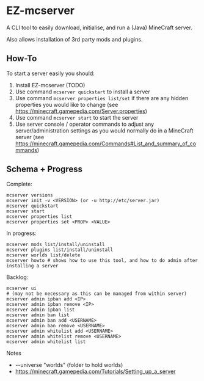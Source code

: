 # EZ-mcserver

A CLI tool to easily download, initialise, and run a (Java) MineCraft server.

Also allows installation of 3rd party mods and plugins.

## How-To

To start a server easily you should:

1. Install EZ-mcserver (TODO)
2. Use command `mcserver quickstart` to install a server
3. Use command `mcserver properties list/set` if there are any hidden properties you would like to change (see https://minecraft.gamepedia.com/Server.properties)
3. Use command `mcserver start` to start the server
4. Use server console / operator commands to adjust any server/administration settings as you would normally do in a MineCraft server (see https://minecraft.gamepedia.com/Commands#List_and_summary_of_commands)

## Schema + Progress

Complete:
```
mcserver versions
mcserver init -v <VERSION> (or -u http://etc/server.jar)
mcserver quickstart
mcserver start
mcserver properties list
mcserver properties set <PROP> <VALUE>
```

In progress:
```
mcserver mods list/install/uninstall
mcserver plugins list/install/uninstall
mcserver worlds list/delete
mcserver howto # shows how to use this tool, and how to do admin after installing a server
```

Backlog:
```
mcserver ui
# (may not be necessary as this can be managed from within server)
mcserver admin ipban add <IP>
mcserver admin ipban remove <IP>
mcserver admin ipban list
mcserver admin ban list
mcserver admin ban add <USERNAME>
mcserver admin ban remove <USERNAME>
mcserver admin whitelist add <USERNAME>
mcserver admin whitelist remove <USERNAME>
mcserver admin whitelist list

```

Notes
* --universe "worlds" (folder to hold worlds)
* https://minecraft.gamepedia.com/Tutorials/Setting_up_a_server
